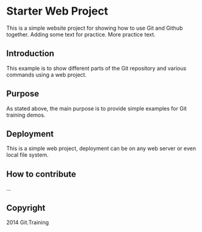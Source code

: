 # Starter Web Project

This is a simple website project for showing how to use Git and Github together. Adding some text for practice. More practice text.

## Introduction

This example is to show different parts of the Git repository and various commands using a web project.

## Purpose

As stated above, the main purpose is to provide simple examples for Git training demos.

## Deployment

This is a simple web project, deployment can be on any web server or even local file system.

## How to contribute

...

## Copyright

2014 Git.Training